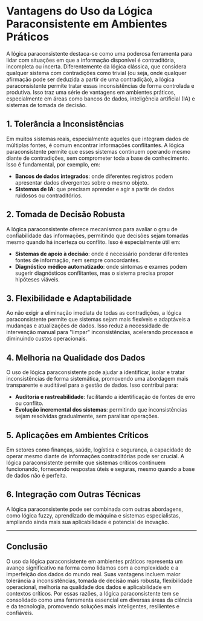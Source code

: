 
# Vantagens do Uso da Lógica Paraconsistente em Ambientes Práticos

A lógica paraconsistente destaca-se como uma poderosa ferramenta para lidar com situações em que a informação disponível é contraditória, incompleta ou incerta. Diferentemente da lógica clássica, que considera qualquer sistema com contradições como trivial (ou seja, onde qualquer afirmação pode ser deduzida a partir de uma contradição), a lógica paraconsistente permite tratar essas inconsistências de forma controlada e produtiva. Isso traz uma série de vantagens em ambientes práticos, especialmente em áreas como bancos de dados, inteligência artificial (IA) e sistemas de tomada de decisão.

## 1. Tolerância a Inconsistências

Em muitos sistemas reais, especialmente aqueles que integram dados de múltiplas fontes, é comum encontrar informações conflitantes. A lógica paraconsistente permite que esses sistemas continuem operando mesmo diante de contradições, sem comprometer toda a base de conhecimento. Isso é fundamental, por exemplo, em:

- **Bancos de dados integrados**: onde diferentes registros podem apresentar dados divergentes sobre o mesmo objeto.
- **Sistemas de IA**: que precisam aprender e agir a partir de dados ruidosos ou contraditórios.

## 2. Tomada de Decisão Robusta

A lógica paraconsistente oferece mecanismos para avaliar o grau de confiabilidade das informações, permitindo que decisões sejam tomadas mesmo quando há incerteza ou conflito. Isso é especialmente útil em:

- **Sistemas de apoio à decisão**: onde é necessário ponderar diferentes fontes de informação, nem sempre concordantes.
- **Diagnóstico médico automatizado**: onde sintomas e exames podem sugerir diagnósticos conflitantes, mas o sistema precisa propor hipóteses viáveis.

## 3. Flexibilidade e Adaptabilidade

Ao não exigir a eliminação imediata de todas as contradições, a lógica paraconsistente permite que sistemas sejam mais flexíveis e adaptáveis a mudanças e atualizações de dados. Isso reduz a necessidade de intervenção manual para "limpar" inconsistências, acelerando processos e diminuindo custos operacionais.

## 4. Melhoria na Qualidade dos Dados

O uso de lógica paraconsistente pode ajudar a identificar, isolar e tratar inconsistências de forma sistemática, promovendo uma abordagem mais transparente e auditável para a gestão de dados. Isso contribui para:

- **Auditoria e rastreabilidade**: facilitando a identificação de fontes de erro ou conflito.
- **Evolução incremental dos sistemas**: permitindo que inconsistências sejam resolvidas gradualmente, sem paralisar operações.

## 5. Aplicações em Ambientes Críticos

Em setores como finanças, saúde, logística e segurança, a capacidade de operar mesmo diante de informações contraditórias pode ser crucial. A lógica paraconsistente permite que sistemas críticos continuem funcionando, fornecendo respostas úteis e seguras, mesmo quando a base de dados não é perfeita.

## 6. Integração com Outras Técnicas

A lógica paraconsistente pode ser combinada com outras abordagens, como lógica fuzzy, aprendizado de máquina e sistemas especialistas, ampliando ainda mais sua aplicabilidade e potencial de inovação.

---

## Conclusão

O uso da lógica paraconsistente em ambientes práticos representa um avanço significativo na forma como lidamos com a complexidade e a imperfeição dos dados do mundo real. Suas vantagens incluem maior tolerância a inconsistências, tomada de decisão mais robusta, flexibilidade operacional, melhoria na qualidade dos dados e aplicabilidade em contextos críticos. Por essas razões, a lógica paraconsistente tem se consolidado como uma ferramenta essencial em diversas áreas da ciência e da tecnologia, promovendo soluções mais inteligentes, resilientes e confiáveis.

```
